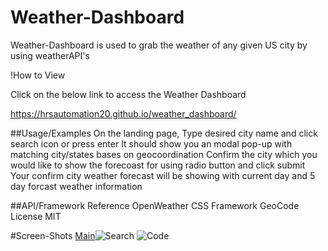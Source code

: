 # Weather-Dashboard

Weather-Dashboard is used to grab the weather of any given US city by using weatherAPI's


!How to View

Click on the below link to access the Weather Dashboard

https://hrsautomation20.github.io/weather_dashboard/

##Usage/Examples
On the landing page, Type desired city name and click search icon or press enter
It should show you an modal pop-up with matching city/states bases on geocoordination
Confirm the city which you would like to show the forecoast for using radio button and click submit
Your confirm city weather forecast will be showing with current day and 5 day forcast weather information


##API/Framework Reference
OpenWeather
CSS Framework
GeoCode
License
MIT

#Screen-Shots
[Main](https://user-images.githubusercontent.com/75288748/133369134-0ffc8055-6316-468f-ab30-366d30546ca5.png)![Search](https://user-images.githubusercontent.com/75288748/133369176-5929f6db-a6b6-4cc0-9ec9-7afcdd4452f3.png)
![Code](https://user-images.githubusercontent.com/75288748/133369187-d9603d30-9fcf-4ed8-9826-2cecc49a1a29.png)
